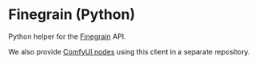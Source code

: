 # Finegrain (Python)

Python helper for the [Finegrain](https://finegrain.ai) API.

We also provide [ComfyUI nodes](https://github.com/finegrain-ai/comfyui-finegrain)
using this client in a separate repository.
